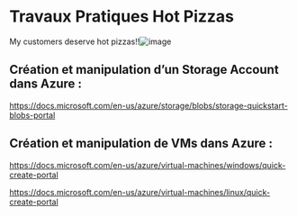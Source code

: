 # Travaux Pratiques Hot Pizzas
My customers deserve hot pizzas!!![image](https://user-images.githubusercontent.com/20154628/145546589-adefcc1f-18cf-4a4e-87be-dc64823472d9.png)


## Création et manipulation d’un Storage Account dans Azure :

https://docs.microsoft.com/en-us/azure/storage/blobs/storage-quickstart-blobs-portal

## Création et manipulation de VMs dans Azure :

https://docs.microsoft.com/en-us/azure/virtual-machines/windows/quick-create-portal 

https://docs.microsoft.com/en-us/azure/virtual-machines/linux/quick-create-portal 

